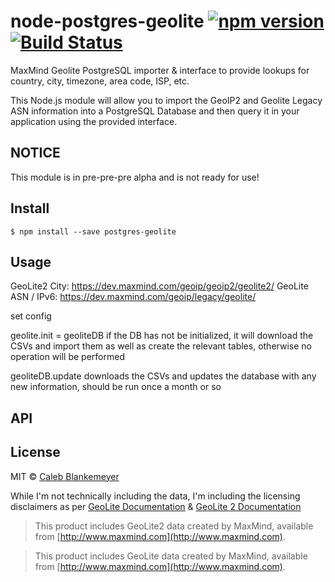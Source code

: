 # node-postgres-geolite [![npm version](https://badge.fury.io/js/postgres-geolite.svg)](https://badge.fury.io/js/postgres-geolite) [![Build Status](https://travis-ci.org/zikeji/node-postgres-geolite.svg?branch=master)](https://travis-ci.org/zikeji/node-postgres-geolite)

MaxMind Geolite PostgreSQL importer & interface to provide lookups for country, city, timezone, area code, ISP, etc.

This Node.js module will allow you to import the GeoIP2 and Geolite Legacy ASN information into a PostgreSQL Database and then query it in your application using the provided interface.

## NOTICE

This module is in pre-pre-pre alpha and is not ready for use!

## Install
```
$ npm install --save postgres-geolite
```

## Usage

GeoLite2 City: https://dev.maxmind.com/geoip/geoip2/geolite2/
GeoLite ASN / IPv6: https://dev.maxmind.com/geoip/legacy/geolite/

set config

geolite.init = geoliteDB
if the DB has not be initialized, it will download the CSVs and import them as well as create the relevant tables, otherwise no operation will be performed

geoliteDB.update
downloads the CSVs and updates the database with any new information, should be run once a month or so

## API

## License

MIT © [Caleb Blankemeyer](https://github.com/zikeji)

While I'm not technically including the data, I'm including the licensing disclaimers as per [GeoLite Documentation](https://dev.maxmind.com/geoip/legacy/geolite/) & [GeoLite 2 Documentation](https://dev.maxmind.com/geoip/geoip2/geolite2/)

>This product includes GeoLite2 data created by MaxMind, available from [http://www.maxmind.com](http://www.maxmind.com).

>This product includes GeoLite data created by MaxMind, available from [http://www.maxmind.com](http://www.maxmind.com).
